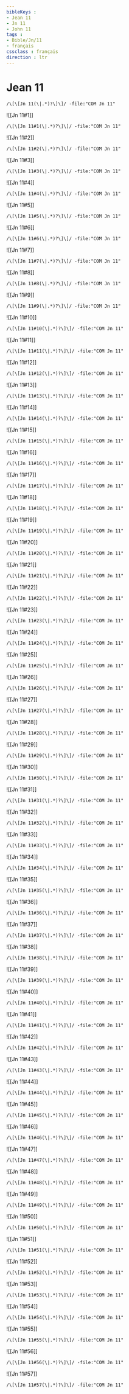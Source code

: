 ```yaml
---
bibleKeys : 
- Jean 11
- Jn 11
- John 11
tags : 
- Bible/Jn/11
- français
cssclass : français
direction : ltr
---
```


# Jean 11

```query
/\[\[Jn 11(\|.*)?\]\]/ -file:"COM Jn 11"
```



![[Jn 11#1]]

```query
/\[\[Jn 11#1(\|.*)?\]\]/ -file:"COM Jn 11"
```

![[Jn 11#2]]

```query
/\[\[Jn 11#2(\|.*)?\]\]/ -file:"COM Jn 11"
```

![[Jn 11#3]]

```query
/\[\[Jn 11#3(\|.*)?\]\]/ -file:"COM Jn 11"
```

![[Jn 11#4]]

```query
/\[\[Jn 11#4(\|.*)?\]\]/ -file:"COM Jn 11"
```

![[Jn 11#5]]

```query
/\[\[Jn 11#5(\|.*)?\]\]/ -file:"COM Jn 11"
```

![[Jn 11#6]]

```query
/\[\[Jn 11#6(\|.*)?\]\]/ -file:"COM Jn 11"
```

![[Jn 11#7]]

```query
/\[\[Jn 11#7(\|.*)?\]\]/ -file:"COM Jn 11"
```

![[Jn 11#8]]

```query
/\[\[Jn 11#8(\|.*)?\]\]/ -file:"COM Jn 11"
```

![[Jn 11#9]]

```query
/\[\[Jn 11#9(\|.*)?\]\]/ -file:"COM Jn 11"
```

![[Jn 11#10]]

```query
/\[\[Jn 11#10(\|.*)?\]\]/ -file:"COM Jn 11"
```

![[Jn 11#11]]

```query
/\[\[Jn 11#11(\|.*)?\]\]/ -file:"COM Jn 11"
```

![[Jn 11#12]]

```query
/\[\[Jn 11#12(\|.*)?\]\]/ -file:"COM Jn 11"
```

![[Jn 11#13]]

```query
/\[\[Jn 11#13(\|.*)?\]\]/ -file:"COM Jn 11"
```

![[Jn 11#14]]

```query
/\[\[Jn 11#14(\|.*)?\]\]/ -file:"COM Jn 11"
```

![[Jn 11#15]]

```query
/\[\[Jn 11#15(\|.*)?\]\]/ -file:"COM Jn 11"
```

![[Jn 11#16]]

```query
/\[\[Jn 11#16(\|.*)?\]\]/ -file:"COM Jn 11"
```

![[Jn 11#17]]

```query
/\[\[Jn 11#17(\|.*)?\]\]/ -file:"COM Jn 11"
```

![[Jn 11#18]]

```query
/\[\[Jn 11#18(\|.*)?\]\]/ -file:"COM Jn 11"
```

![[Jn 11#19]]

```query
/\[\[Jn 11#19(\|.*)?\]\]/ -file:"COM Jn 11"
```

![[Jn 11#20]]

```query
/\[\[Jn 11#20(\|.*)?\]\]/ -file:"COM Jn 11"
```

![[Jn 11#21]]

```query
/\[\[Jn 11#21(\|.*)?\]\]/ -file:"COM Jn 11"
```

![[Jn 11#22]]

```query
/\[\[Jn 11#22(\|.*)?\]\]/ -file:"COM Jn 11"
```

![[Jn 11#23]]

```query
/\[\[Jn 11#23(\|.*)?\]\]/ -file:"COM Jn 11"
```

![[Jn 11#24]]

```query
/\[\[Jn 11#24(\|.*)?\]\]/ -file:"COM Jn 11"
```

![[Jn 11#25]]

```query
/\[\[Jn 11#25(\|.*)?\]\]/ -file:"COM Jn 11"
```

![[Jn 11#26]]

```query
/\[\[Jn 11#26(\|.*)?\]\]/ -file:"COM Jn 11"
```

![[Jn 11#27]]

```query
/\[\[Jn 11#27(\|.*)?\]\]/ -file:"COM Jn 11"
```

![[Jn 11#28]]

```query
/\[\[Jn 11#28(\|.*)?\]\]/ -file:"COM Jn 11"
```

![[Jn 11#29]]

```query
/\[\[Jn 11#29(\|.*)?\]\]/ -file:"COM Jn 11"
```

![[Jn 11#30]]

```query
/\[\[Jn 11#30(\|.*)?\]\]/ -file:"COM Jn 11"
```

![[Jn 11#31]]

```query
/\[\[Jn 11#31(\|.*)?\]\]/ -file:"COM Jn 11"
```

![[Jn 11#32]]

```query
/\[\[Jn 11#32(\|.*)?\]\]/ -file:"COM Jn 11"
```

![[Jn 11#33]]

```query
/\[\[Jn 11#33(\|.*)?\]\]/ -file:"COM Jn 11"
```

![[Jn 11#34]]

```query
/\[\[Jn 11#34(\|.*)?\]\]/ -file:"COM Jn 11"
```

![[Jn 11#35]]

```query
/\[\[Jn 11#35(\|.*)?\]\]/ -file:"COM Jn 11"
```

![[Jn 11#36]]

```query
/\[\[Jn 11#36(\|.*)?\]\]/ -file:"COM Jn 11"
```

![[Jn 11#37]]

```query
/\[\[Jn 11#37(\|.*)?\]\]/ -file:"COM Jn 11"
```

![[Jn 11#38]]

```query
/\[\[Jn 11#38(\|.*)?\]\]/ -file:"COM Jn 11"
```

![[Jn 11#39]]

```query
/\[\[Jn 11#39(\|.*)?\]\]/ -file:"COM Jn 11"
```

![[Jn 11#40]]

```query
/\[\[Jn 11#40(\|.*)?\]\]/ -file:"COM Jn 11"
```

![[Jn 11#41]]

```query
/\[\[Jn 11#41(\|.*)?\]\]/ -file:"COM Jn 11"
```

![[Jn 11#42]]

```query
/\[\[Jn 11#42(\|.*)?\]\]/ -file:"COM Jn 11"
```

![[Jn 11#43]]

```query
/\[\[Jn 11#43(\|.*)?\]\]/ -file:"COM Jn 11"
```

![[Jn 11#44]]

```query
/\[\[Jn 11#44(\|.*)?\]\]/ -file:"COM Jn 11"
```

![[Jn 11#45]]

```query
/\[\[Jn 11#45(\|.*)?\]\]/ -file:"COM Jn 11"
```

![[Jn 11#46]]

```query
/\[\[Jn 11#46(\|.*)?\]\]/ -file:"COM Jn 11"
```

![[Jn 11#47]]

```query
/\[\[Jn 11#47(\|.*)?\]\]/ -file:"COM Jn 11"
```

![[Jn 11#48]]

```query
/\[\[Jn 11#48(\|.*)?\]\]/ -file:"COM Jn 11"
```

![[Jn 11#49]]

```query
/\[\[Jn 11#49(\|.*)?\]\]/ -file:"COM Jn 11"
```

![[Jn 11#50]]

```query
/\[\[Jn 11#50(\|.*)?\]\]/ -file:"COM Jn 11"
```

![[Jn 11#51]]

```query
/\[\[Jn 11#51(\|.*)?\]\]/ -file:"COM Jn 11"
```

![[Jn 11#52]]

```query
/\[\[Jn 11#52(\|.*)?\]\]/ -file:"COM Jn 11"
```

![[Jn 11#53]]

```query
/\[\[Jn 11#53(\|.*)?\]\]/ -file:"COM Jn 11"
```

![[Jn 11#54]]

```query
/\[\[Jn 11#54(\|.*)?\]\]/ -file:"COM Jn 11"
```

![[Jn 11#55]]

```query
/\[\[Jn 11#55(\|.*)?\]\]/ -file:"COM Jn 11"
```

![[Jn 11#56]]

```query
/\[\[Jn 11#56(\|.*)?\]\]/ -file:"COM Jn 11"
```

![[Jn 11#57]]

```query
/\[\[Jn 11#57(\|.*)?\]\]/ -file:"COM Jn 11"
```

